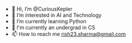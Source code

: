 - 👋 Hi, I’m @CuriousKepler
- 👀 I’m interested in AI and Technology
- 🌱 I’m currently learning Python
- 💞 I'm currently an undergrad in CS
- 📫 How to reach me rish23.sharma@gmail.com

<!---
CuriousKepler/CuriousKepler is a ✨ special ✨ repository because its `README.md` (this file) appears on your GitHub profile.
You can click the Preview link to take a look at your changes.
--->
